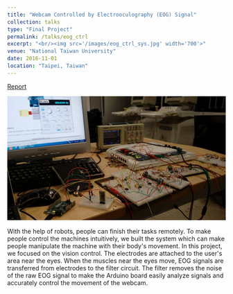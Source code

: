 ```yaml
---
title: "Webcam Controlled by Electrooculography (EOG) Signal"
collection: talks
type: "Final Project"
permalink: /talks/eog_ctrl
excerpt: "<br/><img src='/images/eog_ctrl_sys.jpg' width='700'>"
venue: "National Taiwan University"
date: 2016-11-01
location: "Taipei, Taiwan"
---
```


[Report](http://posoc.github.io/files/bio_exp_final.pdf) <bf>

<img src='/images/eog_ctrl.jpeg' width='600'> <br>

With the help of robots, people can finish their tasks remotely. To make people control the machines intuitively, we built the system which can make people manipulate the machine with their body's movement. In this project, we focused on the vision control. The electrodes are attached to the user's area near the eyes. When the muscles near the eyes move, EOG signals are transferred from electrodes to the filter circuit. The filter removes the noise of the raw EOG signal to make the Arduino board easily analyze signals and accurately control the movement of the webcam. 
  
<!--This is a description of your talk, which is a markdown files that can be all markdown-ified like any other post. Yay markdown!-->
